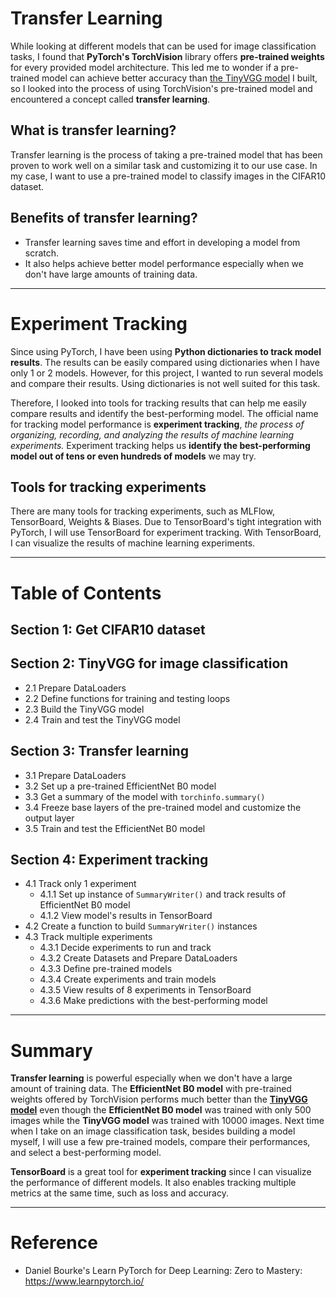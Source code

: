 # **Transfer Learning**
While looking at different models that can be used for image classification tasks, I found that **PyTorch's TorchVision** library offers **pre-trained weights** for every provided model architecture. This led me to wonder if a pre-trained model can achieve better accuracy than [the TinyVGG model](https://github.com/yikunsun/CNN_FashionMNIST) I built, so I looked into the process of using TorchVision's pre-trained model and encountered a concept called **transfer learning**. 

## **What is transfer learning?**
Transfer learning is the process of taking a pre-trained model that has been proven to work well on a similar task and customizing it to our use case. In my case, I want to use a pre-trained model to classify images in the CIFAR10 dataset.

## **Benefits of transfer learning?**
- Transfer learning saves time and effort in developing a model from scratch.
- It also helps achieve better model performance especially when we don't have large amounts of training data.


---
# **Experiment Tracking**
Since using PyTorch, I have been using **Python dictionaries to track model results**. The results can be easily compared using dictionaries when I have only 1 or 2 models. However, for this project, I wanted to run several models and compare their results. Using dictionaries is not well suited for this task.

Therefore, I looked into tools for tracking results that can help me easily compare results and identify the best-performing model. The official name for tracking model performance is **experiment tracking**, *the process of organizing, recording, and analyzing the results of machine learning experiments.* Experiment tracking helps us **identify the best-performing model out of tens or even hundreds of models** we may try.

## **Tools for tracking experiments**
There are many tools for tracking experiments, such as MLFlow, TensorBoard, Weights & Biases. Due to TensorBoard's tight integration with PyTorch, I will use TensorBoard for experiment tracking. With TensorBoard, I can visualize the results of machine learning experiments.



---

# **Table of Contents**
## **Section 1: Get CIFAR10 dataset**
## **Section 2: TinyVGG for image classification**
- 2.1 Prepare DataLoaders
- 2.2 Define functions for training and testing loops
- 2.3 Build the TinyVGG model
- 2.4 Train and test the TinyVGG model

## **Section 3: Transfer learning**
- 3.1 Prepare DataLoaders
- 3.2 Set up a pre-trained EfficientNet B0 model 
- 3.3 Get a summary of the model with `torchinfo.summary()`
- 3.4 Freeze base layers of the pre-trained model and customize the output layer
- 3.5 Train and test the EfficientNet B0 model

## **Section 4: Experiment tracking**
- 4.1 Track only 1 experiment
    - 4.1.1 Set up instance of `SummaryWriter()` and track results of EfficientNet B0 model
    - 4.1.2 View model's results in TensorBoard
- 4.2 Create a function to build `SummaryWriter()` instances
- 4.3 Track multiple experiments
    - 4.3.1 Decide experiments to run and track
    - 4.3.2 Create Datasets and Prepare DataLoaders
    - 4.3.3 Define pre-trained models
    - 4.3.4 Create experiments and train models
    - 4.3.5 View results of 8 experiments in TensorBoard
    - 4.3.6 Make predictions with the best-performing model



---
# **Summary**
**Transfer learning** is powerful especially when we don't have a large amount of training data. The **EfficientNet B0 model** with pre-trained weights offered by TorchVision performs much better than the [**TinyVGG model**](https://github.com/yikunsun/CNN_FashionMNIST) even though the **EfficientNet B0 model** was trained with only 500 images while the **TinyVGG model** was trained with 10000 images. Next time when I take on an image classification task, besides building a model myself, I will use a few pre-trained models, compare their performances, and select a best-performing model.

**TensorBoard** is a great tool for **experiment tracking** since I can visualize the performance of different models. It also enables tracking multiple metrics at the same time, such as loss and accuracy. 


---

# **Reference**
- Daniel Bourke's Learn PyTorch for Deep Learning: Zero to Mastery: https://www.learnpytorch.io/
